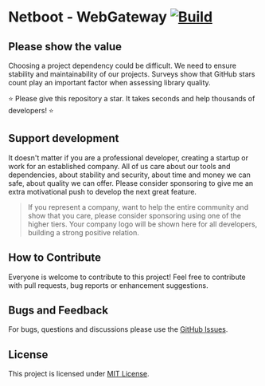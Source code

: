 # Netboot - WebGateway [![Build](https://github.com/NetbootCommunity/Netboot-WebGateway/actions/workflows/build.yml/badge.svg)](https://github.com/NetbootCommunity/Netboot-WebGateway/actions/workflows/build.yml)

## Please show the value

Choosing a project dependency could be difficult. We need to ensure stability and maintainability of our projects.
Surveys show that GitHub stars count play an important factor when assessing library quality.

⭐ Please give this repository a star. It takes seconds and help thousands of developers! ⭐

## Support development

It doesn't matter if you are a professional developer, creating a startup or work for an established company.
All of us care about our tools and dependencies, about stability and security, about time and money we can safe, about quality we can offer.
Please consider sponsoring to give me an extra motivational push to develop the next great feature.

> If you represent a company, want to help the entire community and show that you care, please consider sponsoring using one of the higher tiers.
Your company logo will be shown here for all developers, building a strong positive relation.

## How to Contribute

Everyone is welcome to contribute to this project! Feel free to contribute with pull requests, bug reports or enhancement suggestions.

## Bugs and Feedback

For bugs, questions and discussions please use the [GitHub Issues](https://github.com/NetbootCommunity/Netboot-WebGateway/issues).

## License

This project is licensed under [MIT License](https://github.com/NetbootCommunity/Netboot-WebGateway/blob/main/LICENSE).
